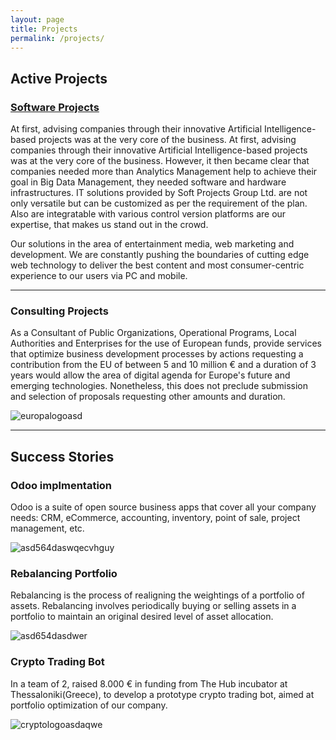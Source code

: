 ```yaml
---
layout: page
title: Projects
permalink: /projects/
---
```


## Active Projects



### [Software Projects](https://github.com/SoftProjectsGroup)

At first, advising companies through their innovative Artificial Intelligence-based projects was at the very core of the business. At first, advising companies through their innovative Artificial Intelligence-based projects was at the very core of the business. However, it then became clear that companies needed more than Analytics Management help to achieve their goal in Big Data Management, they needed software and hardware infrastructures. IT solutions provided by Soft Projects Group Ltd. are not only versatile but can be customized as per the requirement of the plan. Also are integratable with various control version platforms are our expertise, that makes us stand out in the crowd. 

Our solutions in the area of entertainment media, web marketing and development. We are constantly pushing the boundaries of cutting edge web technology to deliver the best content and most consumer-centric experience to our users via PC and mobile.


        
***

### Consulting Projects
As a Consultant of Public Organizations, Operational Programs, Local Authorities and Enterprises for the use of European funds, provide services that optimize business development processes by actions requesting a contribution from the EU of between 5 and 10 million € and a duration of 3 years would allow the area of digital agenda for Europe's future and emerging technologies. Nonetheless, this does not preclude submission and selection of proposals requesting other amounts and duration.

![europalogoasd](https://www.freshdetect.com/wp-content/uploads/2018/09/logo-horizon2020-640-273-300x128.png)

***

## Success Stories

### Odoo implmentation 

Odoo is a suite of open source business apps that cover all your company needs: CRM, eCommerce, accounting, inventory, point of sale, project management, etc.

![asd564daswqecvhguy](https://raw.githubusercontent.com/SoftProjectsGroup/SoftProjectsGroup.github.io/master/images/ganttd.png)


### Rebalancing Portfolio

Rebalancing is the process of realigning the weightings of a portfolio of assets. Rebalancing involves periodically buying or selling assets in a portfolio to maintain an original desired level of asset allocation.

![asd654dasdwer](https://raw.githubusercontent.com/SoftProjectsGroup/SoftProjectsGroup.github.io/master/images/werasd.png)

   
### Crypto Trading Bot

In a team of 2, raised 8.000 € in funding from The Hub incubator at Thessaloniki(Greece), to develop a prototype crypto trading bot, aimed at portfolio optimization of our company.

![cryptologoasdaqwe](https://raw.githubusercontent.com/SoftProjectsGroup/SoftProjectsGroup.github.io/master/images/cryptofolio.png)


